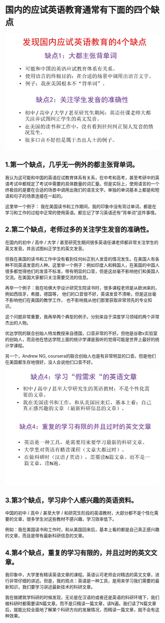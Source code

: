 # 国内的应试英语教育通常有下面的四个缺点

![](/images/章2-“不背单词”的真需求英语学习法/国内英语应试教育的4个缺点/幻灯片1.JPG)

## 1.第一个缺点，几乎无一例外的都主张背单词。

我认为这可能和中国的英语应试教育体系有关系，在中考和高考，甚至考研中的英语考试中都规定了考试中需要的具体数量的词汇量。但是实际上，使用语言的一个终极目的是要在合适的场景中调用出我们的语言文字。单独的单词基本上都是和短语和句子的场景连接在一起的。

这里举一个例子： 我在美国读书和工作期间，我的印象中没有背过单词，都是在学习和工作的过程中正常的使用英语。都忘记了学习英语还有“背单词”这件事情。

## 2.第二个缺点，老师过多的关注学生发音的准确性。

在国内的初中 / 高中 / 大学 / 甚至研究生期间很多英语任课老师都非常关注学生的英文发音。并且试图纠正学生的英文发音。

但我在美国的读书和工作中没有看到任何纠正别人发音的情况发生。在美国人有各种不同英语发音的人种。这里举一个例子：例如印度人和韩国人，在美国的中国人很多都觉得他们的发音不标准，带有明显的口音，但是这丝毫不影响他们和美国人交流。在美国大家都只关注需要交流的信息。

再举一个例子：我在哈佛大学设计研究生院读书时，很多课程老师是从欧洲来的，例如西班牙，希腊，德国等， 他们的口音很不好，英语发音不清晰，但是这丝毫不影响他们在美国的教学工作， 也不影响我从他们那里获取非常领先的专业知识。

这个问题非常重要，我再举两个典型的例子。分别来自于深度学习领域的两个非常杰出的人物。

优达学院的联合创始人特龙教授来自德国，口音非常的不好。但他是谷歌x实验室的创始人，而且他在悠达学院上面的统计学课是我听的觉得可能是世界上最好的统计学课程。

另一个，Andrew NG, coursera的联合创始人也是有非常明显的口音。但是他们在美国都生存地很好，没人会说他们口音不好。

![](/images/章2-“不背单词”的真需求英语学习法/国内英语应试教育的4个缺点/幻灯片2.JPG)

## 3.第3个缺点，学习非个人感兴趣的英语资料。

中国的初中 / 高中 / 甚至大学 / 和研究生阶段的英语教材，大部分都不是个性化需要的文章，很多学生对这些教材不感兴趣，学习效率低下。

例如：我在美国读书和工作时，和从美国回来后，基本上看的都是自己真正感兴趣的文章，而且是带有最新科研信息的文章。

## 4.第4个缺点，重复的学习有限的，并且过时的英文文章。

我印象中，大学里有精读英语文章的课程。英语认可老师会对精选的英文文章，进行非常仔细的讲述。但是，我的观点：英语是一种工具，是用来学习我们需要的最新知识，我们要学习讲述最新技术的科研文章。

我在做建筑学科研的时候发现，无论是在汉语的或者还是英语的科研环境下，我们做科研时都需要读N篇文章。而不是只精读一篇文章，读N遍。我们读了N篇文章后，就能比较全面地了解某个科研方向的发展情况，而精读一篇文章，就不会有这种效果。

